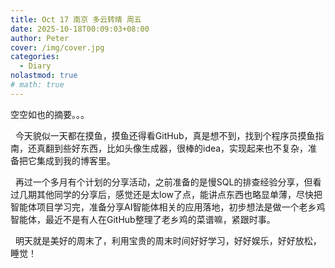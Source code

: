 ```yaml
---
title: Oct 17 南京 多云转晴 周五
date: 2025-10-18T00:09:03+08:00
author: Peter
cover: /img/cover.jpg
categories:
  - Diary
nolastmod: true
# math: true
---
```


空空如也的摘要。。。

<!--more-->

&nbsp;&nbsp;今天貌似一天都在摸鱼，摸鱼还得看GitHub，真是想不到，找到个程序员摸鱼指南，还真翻到些好东西，比如头像生成器，很棒的idea，实现起来也不复杂，准备把它集成到我的博客里。

&nbsp;&nbsp;再过一个多月有个计划的分享活动，之前准备的是慢SQL的排查经验分享，但看过几期其他同学的分享后，感觉还是太low了点，能讲点东西也略显单薄，尽快把智能体项目学习完，准备分享AI智能体相关的应用落地，初步想法是做一个老乡鸡智能体，最近不是有人在GitHub整理了老乡鸡的菜谱嘛，紧跟时事。

&nbsp;&nbsp;明天就是美好的周末了，利用宝贵的周末时间好好学习，好好娱乐，好好放松，睡觉！
